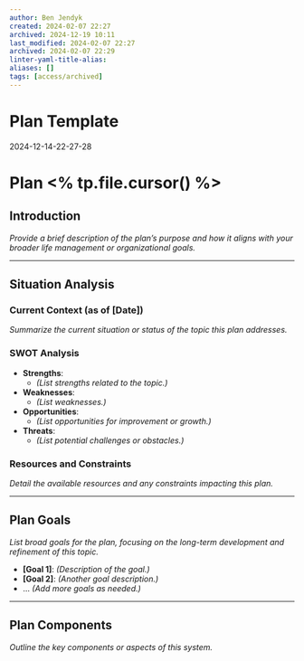 ```yaml
---
author: Ben Jendyk
created: 2024-02-07 22:27
archived: 2024-12-19 10:11
last_modified: 2024-02-07 22:27
archived: 2024-02-07 22:29
linter-yaml-title-alias: 
aliases: []
tags: [access/archived] 
---
```


# Plan Template 

2024-12-14-22-27-28

# Plan <% tp.file.cursor() %>

## Introduction

*Provide a brief description of the plan’s purpose and how it aligns with your broader life management or organizational goals.*

--- 

## Situation Analysis

### Current Context (as of [Date])

*Summarize the current situation or status of the topic this plan addresses.* 

### SWOT Analysis

- **Strengths**: 
	- *(List strengths related to the topic.)* 
- **Weaknesses**: 
	- *(List weaknesses.)* 
- **Opportunities**: 
	- *(List opportunities for improvement or growth.)* 
- **Threats**: 
	- *(List potential challenges or obstacles.)* 

### Resources and Constraints

*Detail the available resources and any constraints impacting this plan.*

--- 

## Plan Goals

*List broad goals for the plan, focusing on the long-term development and refinement of this topic.* 

- **[Goal 1]**: *(Description of the goal.)* 
- **[Goal 2]**: *(Another goal description.)* 
- … *(Add more goals as needed.)*

--- 

## Plan Components

*Outline the key components or aspects of this system.* 